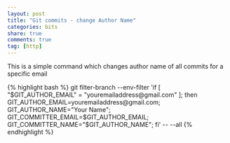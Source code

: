 ```yaml
---
layout: post
title: "Git commits - change Author Name"
categories: bits
share: true
comments: true
tag: [http]
---
```


This is a simple command which changes author name of all commits for a specific email

{% highlight bash %}
git filter-branch --env-filter 'if [ "$GIT_AUTHOR_EMAIL" = "youremailaddress@gmail.com" ]; then
     GIT_AUTHOR_EMAIL=youremailaddress@gmail.com;
     GIT_AUTHOR_NAME="Your Name";
     GIT_COMMITTER_EMAIL=$GIT_AUTHOR_EMAIL;
     GIT_COMMITTER_NAME="$GIT_AUTHOR_NAME"; fi' -- --all
{% endhighlight %}
